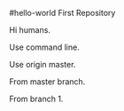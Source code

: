 #hello-world
First Repository

Hi humans.

Use command line.

Use origin master.

From master branch.

From branch 1.

